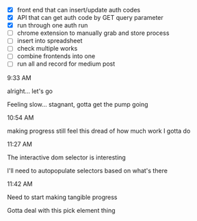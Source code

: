 - [x] front end that can insert/update auth codes
- [x] API that can get auth code by GET query parameter
- [x] run through one auth run
- [ ] chrome extension to manually grab and store process
- [ ] insert into spreadsheet
- [ ] check multiple works
- [ ] combine frontends into one
- [ ] run all and record for medium post

9:33 AM

alright... let's go

Feeling slow... stagnant, gotta get the pump going

10:54 AM

making progress still feel this dread of how much work I gotta do

11:27 AM

The interactive dom selector is interesting

I'll need to autopopulate selectors based on what's there

11:42 AM

Need to start making tangible progress

Gotta deal with this pick element thing

